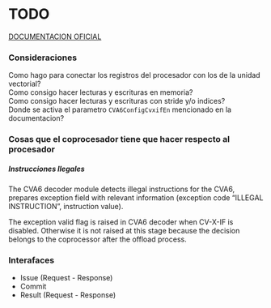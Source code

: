 # TODO

[DOCUMENTACION OFICIAL](https://docs.openhwgroup.org/projects/cva6-user-manual/01_cva6_user/CVX_Interface_Coprocessor.html)

### Consideraciones

Como hago para conectar los registros del procesador con los de la unidad
vectorial?  
Como consigo hacer lecturas y escrituras en memoria?  
Como consigo hacer lecturas y escrituras con stride y/o indices?  
Donde se activa el parametro `CVA6ConfigCvxifEn` mencionado en la documentacion?

### Cosas que el coprocesador tiene que hacer respecto al procesador

##### Instrucciones Ilegales

The CVA6 decoder module detects illegal instructions for the CVA6,
prepares exception field with relevant information (exception code
“ILLEGAL INSTRUCTION”, instruction value).

The exception valid flag is raised in CVA6 decoder when CV-X-IF is disabled.
Otherwise it is not raised at this stage because the decision belongs to the
coprocessor after the offload process.

### Interafaces

* Issue (Request - Response)
* Commit 
* Result (Request - Response)
